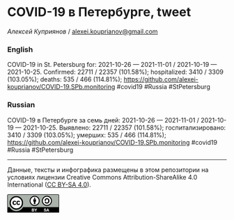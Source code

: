 COVID-19 в Петербурге, tweet
============================

*Алексей Куприянов* /
<a href="mailto:alexei.kouprianov@gmail.com" class="email">alexei.kouprianov@gmail.com</a>

### English

COVID-19 in St. Petersburg for: 2021-10-26 — 2021-11-01 / 2021-10-19 —
2021-10-25. Сonfirmed: 22711 / 22357 (101.58%); hospitalized: 3410 /
3309 (103.05%); deaths: 535 / 466 (114.81%);
<a href="https://github.com/alexei-kouprianov/COVID-19.SPb.monitoring" class="uri">https://github.com/alexei-kouprianov/COVID-19.SPb.monitoring</a>
\#covid19 \#Russia \#StPetersburg

### Russian

COVID-19 в Петербурге за семь дней: 2021-10-26 — 2021-11-01 / 2021-10-19
— 2021-10-25. Выявлено: 22711 / 22357 (101.58%); госпитализировано: 3410
/ 3309 (103.05%); умерших: 535 / 466 (114.81%);
<a href="https://github.com/alexei-kouprianov/COVID-19.SPb.monitoring" class="uri">https://github.com/alexei-kouprianov/COVID-19.SPb.monitoring</a>
\#covid19 \#Russia \#StPetersburg

------------------------------------------------------------------------

Данные, тексты и инфографика размещены в этом репозитории на условиях
лицензии Creative Commons Attribution-ShareAlike 4.0 International ([CC
BY-SA 4.0](https://creativecommons.org/licenses/by-sa/4.0/)).

![](../misc/CC-BY-SA-icon.png "CC-BY-SA")
